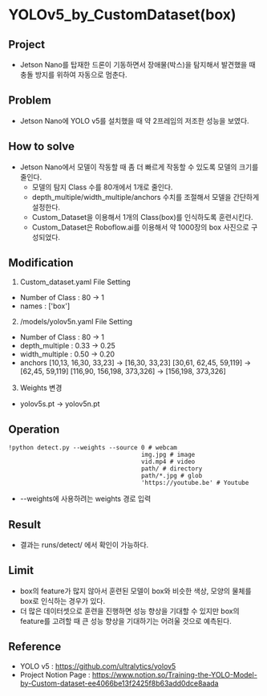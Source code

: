 # YOLOv5_by_CustomDataset(box)

## Project
- Jetson Nano를 탑재한 드론이 기동하면서 장애물(박스)을 탐지해서 발견했을 때 충돌 방지를 위하여 자동으로 멈춘다.

## Problem
- Jetson Nano에 YOLO v5를 설치했을 때 약 2프레임의 저조한 성능을 보였다.

## How to solve
- Jetson Nano에서 모델이 작동할 때 좀 더 빠르게 작동할 수 있도록 모델의 크기를 줄인다.
  - 모델의 탐지 Class 수를 80개에서 1개로 줄인다.
  - depth_multiple/width_multiple/anchors 수치를 조절해서 모델을 간단하게 설정한다.
  - Custom_Dataset을 이용해서 1개의 Class(box)를 인식하도록 훈련시킨다.
  - Custom_Dataset은 Roboflow.ai를 이용해서 약 1000장의 box 사진으로 구성되었다.

## Modification
1. Custom_dataset.yaml File Setting
  - Number of Class : 80 -> 1
  - names : ['box']
 
2. /models/yolov5n.yaml File Setting
  - Number of Class : 80 -> 1
  - depth_multiple : 0.33 -> 0.25
  - width_multiple : 0.50 -> 0.20
  - anchors
  [10,13, 16,30, 33,23] -> [16,30, 33,23]
  [30,61, 62,45, 59,119] -> [62,45, 59,119]
  [116,90, 156,198, 373,326] -> [156,198, 373,326]

3. Weights 변경
  - yolov5s.pt -> yolov5n.pt

## Operation
```
!python detect.py --weights --source 0 # webcam
                                     img.jpg # image
                                     vid.mp4 # video
                                     path/ # directory
                                     path/*.jpg # glob
                                     'https://youtube.be' # Youtube
```
- --weights에 사용하려는 weights 경로 입력


## Result
- 결과는 runs/detect/ 에서 확인이 가능하다.

## Limit
- box의 feature가 많지 않아서 훈련된 모델이 box와 비슷한 색상, 모양의 물체를 box로 인식하는 경우가 있다.
- 더 많은 데이터셋으로 훈련을 진행하면 성능 향상을 기대할 수 있지만 box의 feature를 고려할 때 큰 성능 향상을 기대하기는 어려울 것으로 예측된다.

## Reference
- YOLO v5 : https://github.com/ultralytics/yolov5
- Project Notion Page : https://www.notion.so/Training-the-YOLO-Model-by-Custom-dataset-ee4066be13f2425f8b63add0dce8aada
